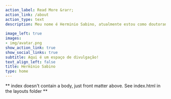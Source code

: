 ```yaml
---
action_label: Read More &rarr;
action_link: /about
action_type: text
description: Meu nome é Herminio Sabino, atualmente estou como doutorando no Programa de Pós Graduação em Ciências Climáticas na Universidade Federal do Rio Grande do Norte - UFRN. No site você vai encontrar diversos materiais, principalmente que aborda o uso das geotecnologias O foco centro é a divulgação de tecnologias Opensource!
  
image_left: true
images:
- img/avatar.png
show_action_link: true
show_social_links: true
subtitle: Aqui é um espaço de divulgação!
text_align_left: false
title: Hermínio Sabino
type: home
---
```


** index doesn't contain a body, just front matter above.
See index.html in the layouts folder **
